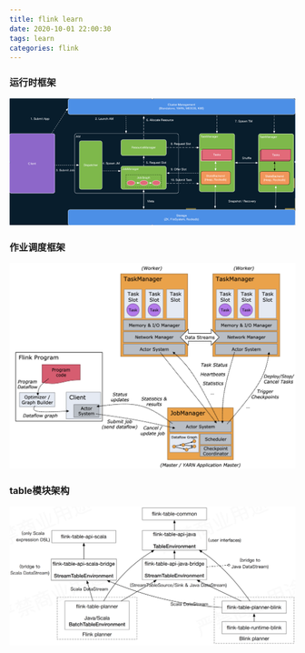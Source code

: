 ```yaml
---
title: flink learn
date: 2020-10-01 22:00:30
tags: learn
categories: flink
---
```






### 运行时框架

![](./img/flink/flink_runtime_architecture.png)









### 作业调度框架

![](./img/flink/flink_schedule_architecture.png)



### table模块架构

![](./img/flink/flink_table_architecture.png)

















